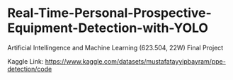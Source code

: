 # Real-Time-Personal-Prospective-Equipment-Detection-with-YOLO
Artificial Intellingence and Machine Learning (623.504, 22W) Final Project


Kaggle Link: https://www.kaggle.com/datasets/mustafatayyipbayram/ppe-detection/code
